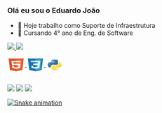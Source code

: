 ### Olá eu sou o Eduardo João 

- 🔭  Hoje trabalho como Suporte de Infraestrutura
- 🌱 Cursando 4° ano de Eng. de Software 

<div>
  <a href="https://beacons.ai/edujoaooliveira">
  <img height="180em" src="https://github-readme-stats.vercel.app/api?username=edujoaooliveira&show_icons=true&theme=dark&include_all_commits=true&count_private=true"/>
  <img height="180em" src="https://github-readme-stats.vercel.app/api/top-langs/?username=edujoaooliveira&layout=compact&langs_count=16&theme=dark"/>
</div>
  
<div style="display: inline_block"><br>
  <img align="center" alt="Rafa-HTML" height="30" width="40" src="https://raw.githubusercontent.com/devicons/devicon/master/icons/html5/html5-original.svg">
  <img align="center" alt="Rafa-CSS" height="30" width="40" src="https://raw.githubusercontent.com/devicons/devicon/master/icons/css3/css3-original.svg">
  <img align="center" alt="Rafa-Python" height="30" width="40" src="https://raw.githubusercontent.com/devicons/devicon/master/icons/python/python-original.svg">
</div>
  
##
  
<div>
  <a href = "mailto:edujoaooliveira@gmail.com"><img src="https://img.shields.io/badge/-Gmail-%23333?style=for-the-badge&logo=gmail&logoColor=white" target="_blank"></a>
  <a href="https://www.linkedin.com/in/eduardo-joao-1a8a8719b/" target="_blank"><img src="https://img.shields.io/badge/-LinkedIn-%230077B5?style=for-the-badge&logo=linkedin&logoColor=white" target="_blank"></a>   
  <a href = "mailto:(47) 9 970128-85"><img src=https://img.shields.io/badge/WhatsApp-25D366?style=for-the-badge&logo=whatsapp&logoColor=white
</div>

![Snake animation](https://github.com/edujoaooliveira/edujoaooliveira/blob/output/github-contribution-grid-snake.svg)
  
</div>
